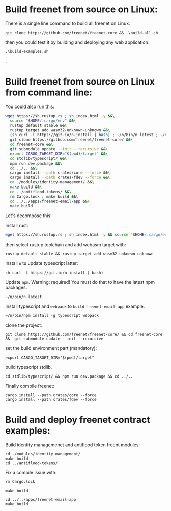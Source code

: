 # Build freenet from source on Linux:

There is a single line command to build all freenet on Linux.

```
git clone https://github.com/freenet/freenet-core && .\build-all.sh
```

then you could test it by building and deploying any web application:

```
.\build-examples.sh
```

.

# Build freenet from source on Linux from command line:

You could also run this:

```bash
wget https://sh.rustup.rs ; sh index.html -y &&\
  source "$HOME/.cargo/env" &&\
  rustup default stable &&\
  rustup target add wasm32-unknown-unknown &&\
  (sh curl -L https://git.io/n-install | bash) ; ~/n/bin/n latest ; ~/n/bin/npm install -g typescript webpack &&\
  git clone https://github.com/freenet/freenet-core/ &&\
  cd freenet-core &&\
  git submodule update --init --recursive &&\
  export CARGO_TARGET_DIR="$(pwd)/target" &&\
  cd stdlib/typescript/ &&\
  npm run dev.package &&\
  cd ../.. &&\
  cargo install --path crates/core --force &&\
  cargo install --path crates/fdev --force &&\
  cd ./modules/identity-management/ &&\
  make build &&\
  cd ../antiflood-tokens/ &&\
  rm Cargo.lock ; make build &&\
  cd ../../apps/freenet-email-app &&\
  make build
```

Let's decompose this:

Install rust:

```bash
wget https://sh.rustup.rs ; sh index.html -y && source "$HOME/.cargo/env"
```

then select rustup toolchain and add webasm target with:

```
rustup default stable && rustup target add wasm32-unknown-unknown
```

Install `n` tu update typescript latter:

```
sh curl -L https://git.io/n-install | bash)
```

Update `npm`. Warning: required! You must do that to have the latest npm packages.

```
~/n/bin/n latest
```

Install typescript and `webpack` to `build` `freenet-email-app` example.

```
~/n/bin/npm install -g typescript webpack
```

clone the project:

`git clone https://github.com/freenet/freenet-core/ && cd freenet-core &&  git submodule update --init --recursive`

set the build environment part (mandatory):

```
export CARGO_TARGET_DIR="$(pwd)/target"
```

build typescript stdlib.

```
cd stdlib/typescript/ && npm run dev.package && cd ../..
```

Finally compile freenet:

```
cargo install --path crates/core --force
cargo install --path crates/fdev --force
```

# Build and deploy freenet contract examples:

Build identity managemenet and antiflood token freent modules:

```
cd ./modules/identity-management/
make build
cd ../antiflood-tokens/
```

Fix a compile issue with:

```
rm Cargo.lock
```

```
make build
```

```
cd ../../apps/freenet-email-app
make build
```
